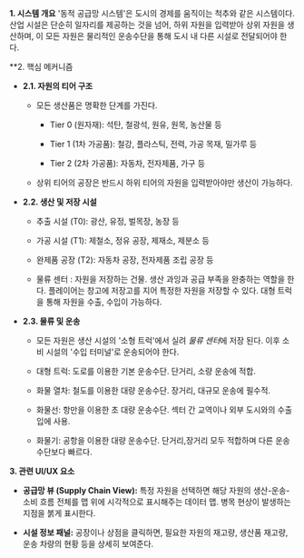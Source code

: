 **1. 시스템 개요**
'동적 공급망 시스템'은 도시의 경제를 움직이는 척추와 같은 시스템이다. 산업 시설은 단순히 일자리를 제공하는 것을 넘어, 하위 자원을 입력받아 상위 자원을 생산하며, 이 모든 자원은 물리적인 운송수단을 통해 도시 내 다른 시설로 전달되어야 한다.

**2. 핵심 메커니즘

- **2.1. 자원의 티어 구조**
    
    - 모든 생산품은 명확한 단계를 가진다.
        
        - Tier 0 (원자재): 석탄, 철광석, 원유, 원목, 농산물 등
            
        - Tier 1 (1차 가공품): 철강, 플라스틱, 전력, 가공 목재, 밀가루 등
            
        - Tier 2 (2차 가공품): 자동차, 전자제품, 가구  등
            
    - 상위 티어의 공장은 반드시 하위 티어의 자원을 입력받아야만 생산이 가능하다.
        
- **2.2. 생산 및 저장 시설**
    
    - 추출 시설 (T0): 광산, 유정, 벌목장, 농장 등
        
    - 가공 시설 (T1): 제철소, 정유 공장, 제재소, 제분소 등
        
    - 완제품 공장 (T2): 자동차 공장, 전자제품 조립 공장 등
        
    - 물류 센터 : 자원을 저장하는 건물. 생산 과잉과 공급 부족을 완충하는 역할을 한다. 플레이어는 창고에 저장고를 지어 특정한 자원을 저장할 수 있다. 대형 트럭을 통해 자원을 수출, 수입이 가능하다.
        
- **2.3. 물류 및 운송**
    
    - 모든 자원은 생산 시설의 '소형 트럭'에서 실려 *물류 센터*에 저장 된다. 이후 소비 시설의 '수입 터미널'로 운송되어야 한다.
        
    - 대형 트럭: 도로를 이용한 기본 운송수단. 단거리, 소량 운송에 적합.
        
    - 화물 열차: 철도를 이용한 대량 운송수단. 장거리, 대규모 운송에 필수적.
        
    - 화물선: 항만을 이용한 초 대량 운송수단. 섹터 간 교역이나 외부 도시와의 수출입에 사용.
        
	- 화물기: 공항을 이용한 대량 운송수단. 단거리,장거리 모두 적합하며 다른 운송 수단보다 빠르다.

**3. 관련 UI/UX 요소**

- **공급망 뷰 (Supply Chain View):** 특정 자원을 선택하면 해당 자원의 생산-운송-소비 흐름 전체를 맵 위에 시각적으로 표시해주는 데이터 맵. 병목 현상이 발생하는 지점을 붉게 표시한다.
    
- **시설 정보 패널:** 공장이나 상점을 클릭하면, 필요한 자원의 재고량, 생산품 재고량, 운송 차량의 현황 등을 상세히 보여준다.
